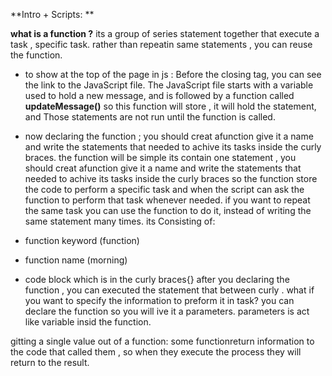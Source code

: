**Intro + Scripts: **



















**what is a function ?**
 its a group of series statement together that execute a task , specific task.
rather than repeatin same statements , you can reuse the function.

- to show at the top of the page in js :
Before the closing </body> tag, you can see the link to the
JavaScript file. The JavaScript file starts with a variable used
to hold a new message, and is followed by a function called
**updateMessage()**
so this function will store , it will hold the statement, and Those statements are not run until the function is called. 

- now declaring the function ; you should creat afunction give it a name and write the statements that needed to achive its tasks inside the curly braces.
the function will be simple its contain one statement ,
you should creat afunction give it a name and write the statements that needed to achive its tasks inside the curly braces
so the function store the code to perform a specific task and when the script can ask the function to perform that task whenever needed.
if you want to repeat the same task you can use the function to do it, instead of writing the same statement many times.
its Consisting of:
- function keyword (function)
- function name (morning)
- code block which is in the curly braces{}
after you declaring the function , you can executed the statement that between curly .
what if you want to specify the information to preform it in task?
you can declare the function so you will ive it a parameters.
parameters is act like variable insid the function.

gitting a single value out of a function: some functionreturn information to the code that called them , so when they execute the process they will return to the result.

